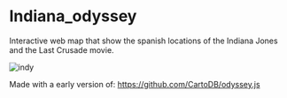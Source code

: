Indiana_odyssey
===============


Interactive web map that show the spanish locations of the Indiana Jones and the Last Crusade movie.

![indy](http://mappingco.github.io/Indiana_odyssey/photos/web.jpg)

Made with a early version of: https://github.com/CartoDB/odyssey.js